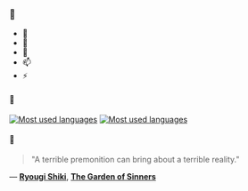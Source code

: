 ### 👋

- 🔭
- 🌱
- 💬
- 📫
- ⚡

#### 🧏

[![Most used languages](https://github-readme-stats-aynah.vercel.app/api/top-langs/?username=aynh&theme=solarized-dark&langs_count=6&layout=compact&hide_title=true)](https://github.com/anuraghazra/github-readme-stats#gh-dark-mode-only)
[![Most used languages](https://github-readme-stats-aynah.vercel.app/api/top-langs/?username=aynh&theme=solarized-light&langs_count=6&layout=compact&hide_title=true)](https://github.com/anuraghazra/github-readme-stats#gh-light-mode-only)

#### 💬

> "A terrible premonition can bring about a terrible reality."

&mdash; [**Ryougi Shiki**](https://myanimelist.net/character.php?q=Ryougi%20Shiki&cat=character), [**The Garden of Sinners**](https://myanimelist.net/search/all?q=The%20Garden%20of%20Sinners&cat=all)

